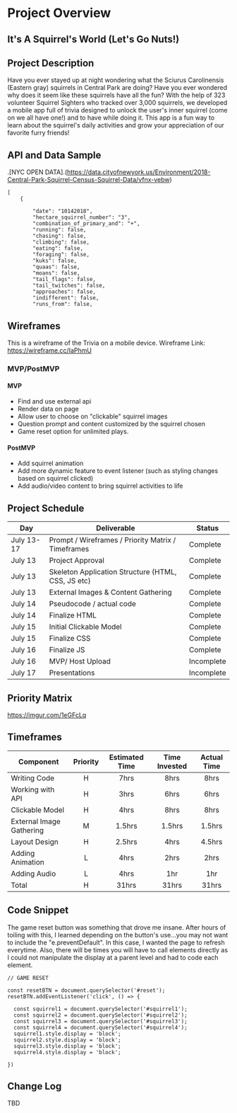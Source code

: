 # Project Overview

## It's A Squirrel's World (Let's Go Nuts!)

## Project Description

Have you ever stayed up at night wondering what the  Sciurus Carolinensis (Eastern gray) squirrels in Central Park are doing? Have you ever wondered why does it seem like these squirrels have all the fun? With the help of 323 volunteer Squirrel Sighters who tracked over 3,000 squirrels, we developed a mobile app full of trivia designed to unlock the user's inner squirrel (come on we all have one!) and to have while doing it. This app is a fun way to learn about the squirrel's daily activities and grow your appreciation of our favorite furry friends! 
 

## API and Data Sample

.[NYC OPEN DATA].(https://data.cityofnewyork.us/Environment/2018-Central-Park-Squirrel-Census-Squirrel-Data/vfnx-vebw)

```
[
    {
       
        "date": "10142018",
        "hectare_squirrel_number": "3",
        "combination_of_primary_and": "+",
        "running": false,
        "chasing": false,
        "climbing": false,
        "eating": false,
        "foraging": false,
        "kuks": false,
        "quaas": false,
        "moans": false,
        "tail_flags": false,
        "tail_twitches": false,
        "approaches": false,
        "indifferent": false,
        "runs_from": false,

```
## Wireframes

This is a wireframe of the Trivia on a mobile device.
Wireframe Link: https://wireframe.cc/IaPhmU

### MVP/PostMVP

#### MVP 

- Find and use external api 
- Render data on page 
- Allow user to choose on "clickable" squirrel images
- Question prompt and content customized by the squirrel chosen
- Game reset option for unlimited plays.

#### PostMVP  

- Add squirrel animation 
- Add more dynamic feature to event listener (such as styling changes based on squirrel clicked)
- Add audio/video content to bring squirrel activities to life 

## Project Schedule

|  Day | Deliverable | Status
|---|---| ---|
|July 13-17| Prompt / Wireframes / Priority Matrix / Timeframes | Complete
|July 13| Project Approval | Complete
|July 13| Skeleton Application Structure (HTML, CSS, JS etc) | Complete
|July 13| External Images & Content Gathering | Complete
|July 14| Pseudocode / actual code | Complete
|July 14| Finalize HTML  | Complete
|July 15| Initial Clickable Model  | Complete
|July 15| Finalize CSS | Complete
|July 16| Finalize JS | Complete
|July 16| MVP/ Host Upload | Incomplete
|July 17| Presentations | Incomplete

## Priority Matrix

https://imgur.com/1eGFcLq

## Timeframes


| Component | Priority | Estimated Time | Time Invested | Actual Time |
| --- | :---: |  :---: | :---: | :---: |
| Writing Code| H | 7hrs| 8hrs | 8hrs |
| Working with API | H | 3hrs| 6hrs | 6hrs |
| Clickable Model | H | 4hrs| 8hrs | 8hrs |
| External Image Gathering | M | 1.5hrs| 1.5hrs| 1.5hrs |
| Layout Design | H | 2.5hrs| 4hrs | 4.5hrs |
| Adding Animation | L | 4hrs| 2hrs | 2hrs |
| Adding Audio | L | 4hrs| 1hr | 1hr |
| Total | H | 31hrs| 31hrs | 31hrs |

## Code Snippet
The game reset button was something that drove me insane. After hours of toiling with this, I learned depending on the button's use...you may not want to include the "e.preventDefault". In this case, I wanted the page to refresh everytime. Also, there will be times you will have to call elements directly as I could not manipulate the display at a parent level and had to code each element. 

```
// GAME RESET

const resetBTN = document.querySelector('#reset');
resetBTN.addEventListener('click', () => {
 
  const squirrel1 = document.querySelector('#squirrel1');
  const squirrel2 = document.querySelector('#squirrel2');
  const squirrel3 = document.querySelector('#squirrel3');
  const squirrel4 = document.querySelector('#squirrel4');
  squirrel1.style.display = 'block';
  squirrel2.style.display = 'block';
  squirrel3.style.display = 'block';
  squirrel4.style.display = 'block';

})
```

## Change Log
 
TBD
